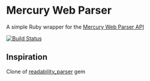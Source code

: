 # Mercury Web Parser

A simple Ruby wrapper for the [Mercury Web Parser API](https://mercury.postlight.com/web-parser/)

[![Build Status](https://travis-ci.org/theoldreader/mercury_web_parser.png)](https://travis-ci.org/theoldreader/mercury_web_parser)

## Inspiration
Clone of [readability_parser](https://github.com/phildionne/readability_parser) gem
